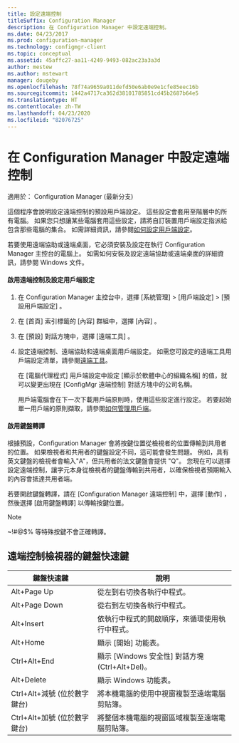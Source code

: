 ```yaml
---
title: 設定遠端控制
titleSuffix: Configuration Manager
description: 在 Configuration Manager 中設定遠端控制。
ms.date: 04/23/2017
ms.prod: configuration-manager
ms.technology: configmgr-client
ms.topic: conceptual
ms.assetid: 45affc27-aa11-4249-9493-082ac23a3a3d
author: mestew
ms.author: mstewart
manager: dougeby
ms.openlocfilehash: 78f74a9659a011defd50e6ab0e9e1cfe85eec16b
ms.sourcegitcommit: 1442a4717ca362d38101785851cd45b2687b64e5
ms.translationtype: HT
ms.contentlocale: zh-TW
ms.lasthandoff: 04/23/2020
ms.locfileid: "82076725"
---
```

# <a name="configuring-remote-control-in-configuration-manager"></a>在 Configuration Manager 中設定遠端控制

適用於：  Configuration Manager (最新分支)

 這個程序會說明設定遠端控制的預設用戶端設定。 這些設定會套用至階層中的所有電腦。 如果您只想讓某些電腦套用這些設定，請將自訂裝置用戶端設定指派給包含那些電腦的集合。 如需詳細資訊，請參閱[如何設定用戶端設定](../../../../core/clients/deploy/configure-client-settings.md)。 

若要使用遠端協助或遠端桌面，它必須安裝及設定在執行 Configuration Manager 主控台的電腦上。 如需如何安裝及設定遠端協助或遠端桌面的詳細資訊，請參閱 Windows 文件。  

#### <a name="to-enable-remote-control-and-configure-client-settings"></a>啟用遠端控制及設定用戶端設定  

1. 在 Configuration Manager 主控台中，選擇 [系統管理]   > [用戶端設定]   > [預設用戶端設定]  。  

2. 在 [首頁]  索引標籤的 [內容]  群組中，選擇 [內容]  。  

3. 在 [預設]  對話方塊中，選擇 [遠端工具]  。  

4. 設定遠端控制、遠端協助和遠端桌面用戶端設定。 如需您可設定的遠端工具用戶端設定清單，請參閱[遠端工具](../../../../core/clients/deploy/about-client-settings.md#remote-tools)。  

   在 [電腦代理程式]  用戶端設定中設定 [顯示於軟體中心的組織名稱]  的值，就可以變更出現在 [ConfigMgr 遠端控制]  對話方塊中的公司名稱。  

   用戶端電腦會在下一次下載用戶端原則時，使用這些設定進行設定。 若要起始單一用戶端的原則擷取，請參閱[如何管理用戶端](../../../../core/clients/manage/manage-clients.md)。  

#### <a name="enable-keyboard-translation"></a>啟用鍵盤轉譯

根據預設，Configuration Manager 會將按鍵位置從檢視者的位置傳輸到共用者的位置。 如果檢視者和共用者的鍵盤設定不同，這可能會發生問題。 例如，具有英文鍵盤的檢視者會輸入"A"，但共用者的法文鍵盤會提供 "Q"。 您現在可以選擇設定遠端控制，讓字元本身從檢視者的鍵盤傳輸到共用者，以確保檢視者預期輸入的內容會抵達共用者端。

若要開啟鍵盤轉譯，請在 [Configuration Manager 遠端控制]  中，選擇 [動作]  ，然後選擇 [啟用鍵盤轉譯]  以傳輸按鍵位置。

> [!NOTE]
>
> ~!#@$% 等特殊按鍵不會正確轉譯。


## <a name="keyboard-shortcuts-for-the-remote-control-viewer"></a>遠端控制檢視器的鍵盤快速鍵

|鍵盤快速鍵|說明|  
|-----------------------|-----------------|  
|Alt+Page Up|從左到右切換各執行中程式。|  
|Alt+Page Down|從右到左切換各執行中程式。|  
|Alt+Insert|依執行中程式的開啟順序，來循環使用執行中程式。|  
|Alt+Home|顯示 [開始]  功能表。|  
|Ctrl+Alt+End|顯示 [Windows 安全性] 對話方塊 (Ctrl+Alt+Del)。|  
|Alt+Delete|顯示 Windows 功能表。|  
|Ctrl+Alt+減號 (位於數字鍵台)|將本機電腦的使用中視窗複製至遠端電腦剪貼簿。|  
|Ctrl+Alt+加號 (位於數字鍵台)|將整個本機電腦的視窗區域複製至遠端電腦剪貼簿。|  
